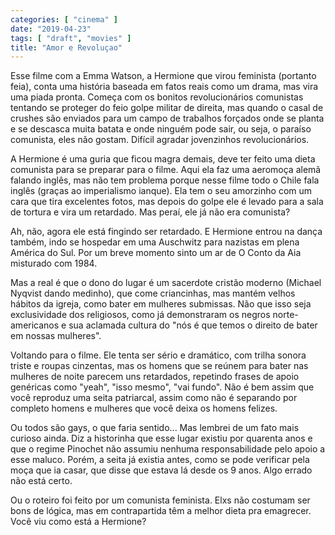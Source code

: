 ```yaml
---
categories: [ "cinema" ]
date: "2019-04-23"
tags: [ "draft", "movies" ]
title: "Amor e Revoluçao"
---
```

Esse filme com a Emma Watson, a Hermione que virou feminista (portanto
feia), conta uma história baseada em fatos reais como um drama, mas
vira uma piada pronta. Começa com os bonitos revolucionários comunistas
tentando se proteger do feio golpe militar de direita, mas quando o casal
de crushes são enviados para um campo de trabalhos forçados onde se
planta e se descasca muita batata e onde ninguém pode sair, ou seja,
o paraíso comunista, eles não gostam. Difícil agradar jovenzinhos
revolucionários.

A Hermione é uma guria que ficou magra demais, deve ter feito uma dieta
comunista para se preparar para o filme. Aqui ela faz uma aeromoça
alemã falando inglês, mas não tem problema porque nesse filme todo
o Chile fala inglês (graças ao imperialismo ianque). Ela tem o seu
amorzinho com um cara que tira excelentes fotos, mas depois do golpe
ele é levado para a sala de tortura e vira um retardado. Mas peraí,
ele já não era comunista?

Ah, não, agora ele está fingindo ser retardado. E Hermione entrou
na dança também, indo se hospedar em uma Auschwitz para nazistas em
plena América do Sul. Por um breve momento sinto um ar de O Conto da
Aia misturado com 1984.

Mas a real é que o dono do lugar é um sacerdote cristão moderno
(Michael Nyqvist dando medinho), que come criancinhas, mas mantém
velhos hábitos da igreja, como bater em mulheres submissas. Não que
isso seja exclusividade dos religiosos, como já demonstraram os negros
norte-americanos e sua aclamada cultura do "nós é que temos o direito
de bater em nossas mulheres".

Voltando para o filme. Ele tenta ser sério e dramático, com trilha
sonora triste e roupas cinzentas, mas os homens que se reúnem para bater
nas mulheres de noite parecem uns retardados, repetindo frases de apoio
genéricas como "yeah", "isso mesmo", "vai fundo". Não é bem assim
que você reproduz uma seita patriarcal, assim como não é separando
por completo homens e mulheres que você deixa os homens felizes.

Ou todos são gays, o que faria sentido... Mas lembrei de um fato mais
curioso ainda. Diz a historinha que esse lugar existiu por quarenta anos
e que o regime Pinochet não assumiu nenhuma responsabilidade pelo apoio
a esse maluco. Porém, a seita já existia antes, como se pode verificar
pela moça que ia casar, que disse que estava lá desde os 9 anos. Algo
errado não está certo.

Ou o roteiro foi feito por um comunista feminista. Elxs não costumam
ser bons de lógica, mas em contrapartida têm a melhor dieta pra
emagrecer. Você viu como está a Hermione?
